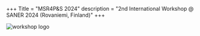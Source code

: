 +++
Title = "MSR4P&S 2024"
description = "2nd International Workshop @ SANER 2024 (Rovaniemi, Finland)"
+++

![workshop logo](/image/logo/logo.svg "Logo")
